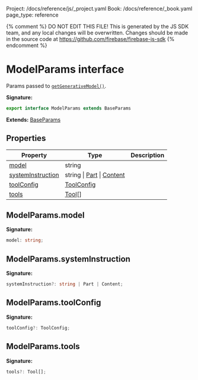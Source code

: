Project: /docs/reference/js/_project.yaml
Book: /docs/reference/_book.yaml
page_type: reference

{% comment %}
DO NOT EDIT THIS FILE!
This is generated by the JS SDK team, and any local changes will be
overwritten. Changes should be made in the source code at
https://github.com/firebase/firebase-js-sdk
{% endcomment %}

# ModelParams interface
Params passed to <code>[getGenerativeModel()](./vertexai.md#getgenerativemodel_e3037c9)</code>.

<b>Signature:</b>

```typescript
export interface ModelParams extends BaseParams 
```
<b>Extends:</b> [BaseParams](./vertexai.baseparams.md#baseparams_interface)

## Properties

|  Property | Type | Description |
|  --- | --- | --- |
|  [model](./vertexai.modelparams.md#modelparamsmodel) | string |  |
|  [systemInstruction](./vertexai.modelparams.md#modelparamssysteminstruction) | string \| [Part](./vertexai.md#part) \| [Content](./vertexai.content.md#content_interface) |  |
|  [toolConfig](./vertexai.modelparams.md#modelparamstoolconfig) | [ToolConfig](./vertexai.toolconfig.md#toolconfig_interface) |  |
|  [tools](./vertexai.modelparams.md#modelparamstools) | [Tool](./vertexai.md#tool)<!-- -->\[\] |  |

## ModelParams.model

<b>Signature:</b>

```typescript
model: string;
```

## ModelParams.systemInstruction

<b>Signature:</b>

```typescript
systemInstruction?: string | Part | Content;
```

## ModelParams.toolConfig

<b>Signature:</b>

```typescript
toolConfig?: ToolConfig;
```

## ModelParams.tools

<b>Signature:</b>

```typescript
tools?: Tool[];
```
